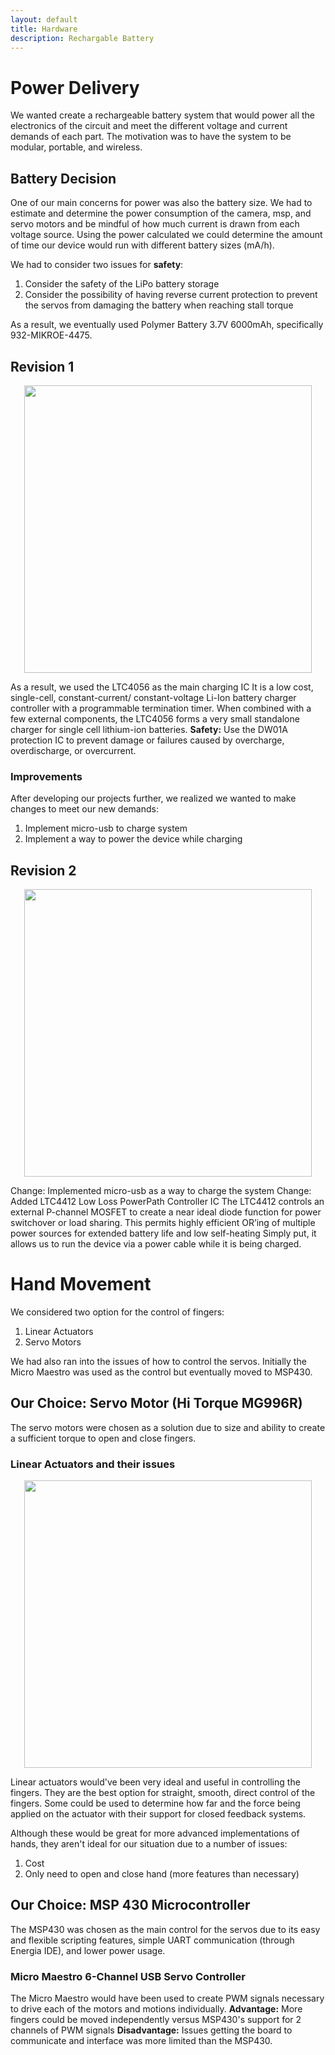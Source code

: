 ```yaml
---
layout: default
title: Hardware
description: Rechargable Battery
---
```





# Power Delivery
We wanted create a rechargeable battery system that would power all the electronics of the circuit and meet the different voltage and current demands of each part. The motivation was to have the system to be modular, portable, and wireless.

## Battery Decision
One of our main concerns for power was also the battery size. We had to estimate and determine the power consumption of the camera, msp, and servo motors and be mindful of how much current is drawn from each voltage source. 
Using the power calculated we could determine the amount of time our device would run with different battery sizes (mA/h). 

We had to consider two issues for **safety**:
1. Consider the safety of the LiPo battery storage 
2. Consider the possibility of having reverse current protection to prevent the servos from damaging the battery when reaching stall torque

As a result, we eventually used Polymer Battery 3.7V 6000mAh, specifically 932-MIKROE-4475.

## Revision 1
<p align="center">
  <img width="460" height="460" src="https://github.com/EE-Emerge/EE-Emerge2022_GestureRecognition/blob/gh-pages/assets/css/power%20first%20iteration.PNG?raw=true">
</p>


As a result, we used the LTC4056 as the main charging IC 
It is a low cost, single-cell, constant-current/ constant-voltage Li-Ion battery charger controller with a programmable termination timer. When combined with a few external components, the LTC4056 forms a very small standalone charger for single cell lithium-ion batteries.
**Safety:** Use the DW01A protection IC to prevent damage or failures caused by overcharge, overdischarge, or overcurrent. 

### Improvements
After developing our projects further, we realized we wanted to make changes to meet our new demands:

1. Implement micro-usb to charge system
1. Implement a way to power the device while charging

## Revision 2
<p align="center">
  <img width="460" height="460" src="https://github.com/EE-Emerge/EE-Emerge2022_GestureRecognition/blob/gh-pages/assets/css/power%20second%20iteration.PNG?raw=true">
</p>
Change: Implemented micro-usb as a way to charge the system
Change: Added LTC4412 Low Loss PowerPath Controller IC 
The LTC4412 controls an external P-channel MOSFET to create a near ideal diode function for power switchover or load sharing. This permits highly efficient OR’ing of multiple power sources for extended battery life and low self-heating
Simply put, it allows us to run the device via a power cable while it is being charged. 

# Hand Movement
We considered two option for the control of fingers:
1. Linear Actuators
2. Servo Motors

We had also ran into the issues of how to control the servos. Initially the Micro Maestro was used as the control but eventually moved to MSP430.

## Our Choice: Servo Motor (Hi Torque MG996R)
The servo motors were chosen as a solution due to size and ability to create a sufficient torque to open and close fingers.

### Linear Actuators and their issues
<p align="center">
  <img width="460" height="460" src="https://github.com/EE-Emerge/EE-Emerge2022_GestureRecognition/blob/gh-pages/assets/css/servo%20motor%20linear%20actuator.PNG?raw=true">
</p>
Linear actuators would've been very ideal and useful in controlling the fingers. They are the best option for straight, smooth, direct control of the fingers. Some could be used to determine how far and the force being applied on the actuator with their support for closed feedback systems.

Although these would be great for more advanced implementations of hands, they aren't ideal for our situation due to a number of issues:
1. Cost
2. Only need to open and close hand (more features than necessary)

## Our Choice: MSP 430 Microcontroller
The MSP430 was chosen as the main control for the servos due to its easy and flexible scripting features, simple UART communication (through Energia IDE), and lower power usage. 

### Micro Maestro 6-Channel USB Servo Controller
The Micro Maestro would have been used to create PWM signals necessary to drive each of the motors and motions individually.
**Advantage:** More fingers could be moved independently versus MSP430's support for 2 channels of PWM signals
**Disadvantage:** Issues getting the board to communicate and interface was more limited than the MSP430.
